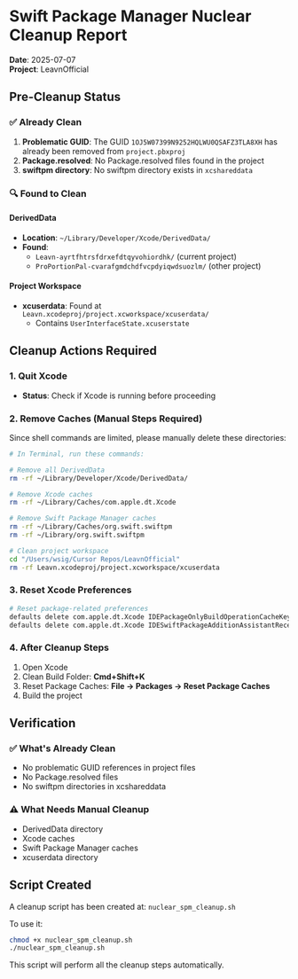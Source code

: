 # Swift Package Manager Nuclear Cleanup Report

**Date**: 2025-07-07  
**Project**: LeavnOfficial

## Pre-Cleanup Status

### ✅ Already Clean
1. **Problematic GUID**: The GUID `1OJ5W07399N9252HQLWU0QSAFZ3TLA8XH` has already been removed from `project.pbxproj`
2. **Package.resolved**: No Package.resolved files found in the project
3. **swiftpm directory**: No swiftpm directory exists in `xcshareddata`

### 🔍 Found to Clean

#### DerivedData
- **Location**: `~/Library/Developer/Xcode/DerivedData/`
- **Found**: 
  - `Leavn-ayrtfhtrsfdrxefdtqyvohiordhk/` (current project)
  - `ProPortionPal-cvarafgmdchdfvcpdyiqwdsuozlm/` (other project)

#### Project Workspace
- **xcuserdata**: Found at `Leavn.xcodeproj/project.xcworkspace/xcuserdata/`
  - Contains `UserInterfaceState.xcuserstate`

## Cleanup Actions Required

### 1. Quit Xcode
- **Status**: Check if Xcode is running before proceeding

### 2. Remove Caches (Manual Steps Required)
Since shell commands are limited, please manually delete these directories:

```bash
# In Terminal, run these commands:

# Remove all DerivedData
rm -rf ~/Library/Developer/Xcode/DerivedData/

# Remove Xcode caches
rm -rf ~/Library/Caches/com.apple.dt.Xcode

# Remove Swift Package Manager caches
rm -rf ~/Library/Caches/org.swift.swiftpm
rm -rf ~/Library/org.swift.swiftpm

# Clean project workspace
cd "/Users/wsig/Cursor Repos/LeavnOfficial"
rm -rf Leavn.xcodeproj/project.xcworkspace/xcuserdata
```

### 3. Reset Xcode Preferences
```bash
# Reset package-related preferences
defaults delete com.apple.dt.Xcode IDEPackageOnlyBuildOperationCacheKey
defaults delete com.apple.dt.Xcode IDESwiftPackageAdditionAssistantRecentlyUsedPackages
```

### 4. After Cleanup Steps
1. Open Xcode
2. Clean Build Folder: **Cmd+Shift+K**
3. Reset Package Caches: **File → Packages → Reset Package Caches**
4. Build the project

## Verification

### ✅ What's Already Clean
- No problematic GUID references in project files
- No Package.resolved files
- No swiftpm directories in xcshareddata

### ⚠️ What Needs Manual Cleanup
- DerivedData directory
- Xcode caches
- Swift Package Manager caches
- xcuserdata directory

## Script Created
A cleanup script has been created at: `nuclear_spm_cleanup.sh`

To use it:
```bash
chmod +x nuclear_spm_cleanup.sh
./nuclear_spm_cleanup.sh
```

This script will perform all the cleanup steps automatically.